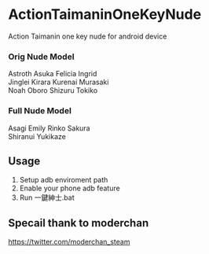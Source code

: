 # ActionTaimaninOneKeyNude
Action Taimanin one key nude for android device

### Orig Nude Model
Astroth Asuka Felicia Ingrid\
Jinglei Kirara Kurenai Murasaki\
Noah Oboro Shizuru Tokiko

### Full Nude Model
Asagi Emily Rinko Sakura\
Shiranui Yukikaze

## Usage
1. Setup adb enviroment path
2. Enable your phone adb feature
3. Run 一鍵紳士.bat

## Specail thank to moderchan
https://twitter.com/moderchan_steam
